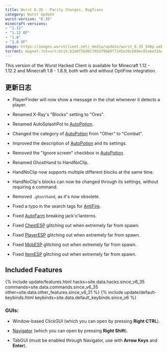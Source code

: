 ```yaml
---
title: Wurst 6.35 - Parity Changes, Bugfixes
category: Wurst Update
wurst-version: "6.35"
minecraft-versions:
- "1.12"
- "1.12 OF"
- "1.8"
- "1.8 OF"
image: https://images.wurstclient.net/_media/update/wurst_6.35_540p.webp
torrent: magnet:?xt=urn:btih:b2e0f5b90c705d79b89f7245e38cb69ec85abe51&dn=Wurst%206.35&tr=udp%3a%2f%2fopen.tracker.cl%3a1337%2fannounce&tr=udp%3a%2f%2ftracker.opentrackr.org%3a1337%2fannounce&tr=udp%3a%2f%2f9.rarbg.com%3a2810%2fannounce&tr=udp%3a%2f%2fexodus.desync.com%3a6969%2fannounce&tr=udp%3a%2f%2fwww.torrent.eu.org%3a451%2fannounce&tr=udp%3a%2f%2ftracker.torrent.eu.org%3a451%2fannounce&tr=udp%3a%2f%2ftracker.tiny-vps.com%3a6969%2fannounce&tr=udp%3a%2f%2ftracker.theoks.net%3a6969%2fannounce&tr=udp%3a%2f%2ftracker.skyts.net%3a6969%2fannounce&tr=udp%3a%2f%2ftracker.pomf.se%3a80%2fannounce&tr=udp%3a%2f%2ftracker.moeking.me%3a6969%2fannounce&tr=udp%3a%2f%2ftracker.lelux.fi%3a6969%2fannounce&tr=udp%3a%2f%2ftracker.edkj.club%3a6969%2fannounce&tr=udp%3a%2f%2ftracker-udp.gbitt.info%3a80%2fannounce&tr=udp%3a%2f%2fretracker.lanta-net.ru%3a2710%2fannounce&tr=udp%3a%2f%2fopentracker.i2p.rocks%3a6969%2fannounce&tr=udp%3a%2f%2fopen.tracker.ink%3a6969%2fannounce&tr=udp%3a%2f%2fopen.stealth.si%3a80%2fannounce&tr=udp%3a%2f%2fipv4.tracker.harry.lu%3a80%2fannounce&tr=udp%3a%2f%2fbt2.archive.org%3a6969%2fannounce
---
```

This version of the Wurst Hacked Client is available for Minecraft 1.12 - 1.12.2 and Minecraft 1.8 - 1.8.9, both with and without OptiFine integration.

## 更新日志

- PlayerFinder will now show a message in the chat whenever it detects a player.

- Renamed X-Ray's "Blocks" setting to "Ores".

- Renamed AutoSplashPot to [AutoPotion](https://wurst.wiki/autopotion).

- Changed the category of [AutoPotion](https://wurst.wiki/autopotion) from "Other" to "Combat".

- Improved the description of [AutoPotion](https://wurst.wiki/autopotion) and its settings.

- Removed the "Ignore screen" checkbox in [AutoPotion](https://wurst.wiki/autopotion).

- Renamed GhostHand to HandNoClip.

- HandNoClip now supports multiple different blocks at the same time.

- HandNoClip's blocks can now be changed through its settings, without requiring a command.

- Removed `.ghosthand`, as it's now obsolete.

- Fixed a typo in the search tags for [AntiFire](https://wurst.wiki/antifire).

- Fixed [AutoFarm](https://wurst.wiki/autofarm) breaking jack'o'lanterns.

- Fixed [ChestESP](https://wurst.wiki/chestesp) glitching out when extremely far from spawn.

- Fixed [PlayerESP](https://wurst.wiki/playeresp) glitching out when extremely far from spawn.

- Fixed [MobESP](https://wurst.wiki/mobesp) glitching out when extremely far from spawn.

- Fixed [ItemESP](https://wurst.wiki/itemesp) glitching out when extremely far from spawn.

## Included Features

{% include update/features.html hacks=site.data.hacks.since_v6_35 commands=site.data.commands.since_v6_35 other=site.data.other_features.since_v6_31 %}
{% include update/default-keybinds.html keybinds=site.data.default_keybinds.since_v6 %}

### GUIs:

- Window-based ClickGUI (which you can open by pressing **Right CTRL**).

- [Navigator](https://wurst.wiki/navigator) (which you can open by pressing **Right Shift**).

- TabGUI (must be enabled through Navigator, use with **Arrow Keys** and **Enter**).
